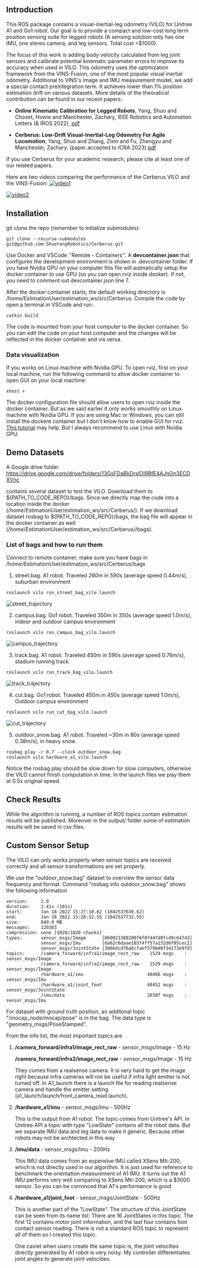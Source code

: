 ## Introduction
This ROS package contains a visual-inertial-leg odometry (VILO) for Unitree A1 and Go1 robot. Our goal is to provide a compact and low-cost long term position sensing suite for legged robots (A sensing solution only has one IMU, one stereo camera, and leg sensors. Total cost <$1000).

The focus of this work is adding body velocity calculated from leg joint sensors and calibrate potential kinematic parameter errors to improve its accuracy when used in VILO. This odometry uses the optimization framework from the VINS-Fusion, one of the most popular visual inertial odometry. Additional to VINS's image and IMU measurement model, we add a special contact preintegration term. It achieves lower than 1\% position estimation drift on various datasets. More details of the theoratical contribution can be found in our recent papers:

* **Online Kinematic Calibration for Legged Robots**, Yang, Shuo and Choset, Howie and Manchester, Zachary, IEEE Robotics and Automation Letters (& IROS 2022), [pdf](https://ieeexplore.ieee.org/abstract/document/9807408)

* **Cerberus: Low-Drift Visual-Inertial-Leg Odometry For Agile Locomotion**, Yang, Shuo and Zhang, Zixin and Fu, Zhengyu and Manchester, Zachary. (paper accepted to ICRA 2023) [pdf](https://arxiv.org/abs/2209.07654)

If you use Cerberus for your academic research, please cite at least one of our related papers.



Here are two videos comparing the performance of the Cerberus VILO and the VINS-Fusion:
[![video1](https://img.youtube.com/vi/jq9ijL9z3RI/0.jpg)](https://www.youtube.com/watch?v=jq9ijL9z3RI)

[![video2](https://img.youtube.com/vi/oNwwQ0l-O4U/0.jpg)](https://www.youtube.com/watch?v=oNwwQ0l-O4U)



## Installation
git clone the repo (remember to initialize submodules):
```shell
git clone --recurse-submodules git@github.com:ShuoYangRobotics/Cerberus.git
```

Use Docker and VSCode ''Remote - Containers''. A **devcontainer.json** that configures the development environment is shown in .devcontainer folder. If you have Nvidia GPU on your computer this file will autmatically setup the docker container to use GPU (so you can open rviz inside docker). If not, you need to comment out devcontainer.json line 7.

After the docker container starts, the default working directory is /home/EstimationUser/estimation_ws/src/Cerberus. Compile the code by open a terminal in VSCode and run:
```shell
catkin build
```
The code is mounted from your host computer to the docker container. So you can edit the code on your host computer and the changes will be reflected in the docker container and vis versa. 

### Data visualization
If you works on Linux machine with Nvidia GPU. To open rviz, first on your local machine, run the following command to allow docker container to open GUI on your local machine:
```
xhost +
```

The docker configuration file should allow users to open rviz inside the docker container. But as we said earlier it only works smoothly on Linux machine with Nvidia GPU. If you are using Mac or Windows, you can still install the dockere container but I don't know how to enable GUI for rviz. [This tutorial](https://github.com/ShuoYangRobotics/A1-QP-MPC-Controller/blob/main/README.md#setup) may help. But I always recommend to use Linux with Nvidia GPU.


## Demo Datasets
A Google drive folder https://drive.google.com/drive/folders/13GsFDaBkDrslOl9BfE4AJnOn3ECDXVnc

contains several dataset to test the VILO. Download them to \${PATH_TO_CODE_REPO}/bags. Since we directly map the code into a location inside the docker (/home/EstimationUser/estimation_ws/src/Cerberus/). If we download dataset rosbag to 
\${PATH_TO_CODE_REPO}/bags, the bag file will appear in the docker container as well (/home/EstimationUser/estimation_ws/src/Cerberus//bags). 

### List of bags and how to run them
Connect to remote container, make sure you have bags in /home/EstimationUser/estimation_ws/src/Cerberus/bags

1. street.bag. A1 robot. Traveled 260m in 590s (average speed 0.44m/s), suburban environment
```shell
roslaunch vilo run_street_bag_vilo.launch
```
![street_trajectory](docs/images/street_trajectory.jpg)

2. campus.bag. Go1 robot. Traveled 350m in 350s (average speed 1.0m/s), indoor and outdoor campus environment
```shell
roslaunch vilo run_campus_bag_vilo.launch
```
![campus_trajectory](docs/images/campus_trajectory.png)

3. track.bag. A1 robot. Traveled 450m in 590s (average speed 0.76m/s), stadium running track.
```shell
roslaunch vilo run_track_bag_vilo.launch
```
![track_trajectory](docs/images/track_trajectory.png)

4. cut.bag. Go1 robot. Traveled 450m in 450s (average speed 1.0m/s), Outdoor campus environment
```shell
roslaunch vilo run_cut_bag_vilo.launch
```
![cut_trajectory](docs/images/cut_trajectory.png)

5. outdoor_snow.bag. A1 robot. Traveled ~30m in 80s (average speed 0.38m/s), in heavy snow.
```shell
rosbag play -r 0.7 --clock outdoor_snow.bag
roslaunch vilo hardware_a1_vilo.launch
```

Notice the rosbag play should be slow down for slow computers, otherwise the VILO cannot finish computation in time. In the launch files we play them at 0.5x original speed.

## Check Results
While the algorithm is running, a number of ROS topics contain estimation results will be published. Moreover in the output/ folder some of estimation results will be saved in csv files.

## Custom Sensor Setup
The VILO can only works properly when sensor topics are received correctly and all sensor transformations are set properly. 

We use the "outdoor_snow.bag" dataset to overview the sensor data frequency and format. Command "rosbag info outdoor_snow.bag" shows the following information
```
version:     2.0
duration:    1:41s (101s)
start:       Jan 18 2022 15:27:10.62 (1642537630.62)
end:         Jan 18 2022 15:28:52.55 (1642537732.55)
size:        949.0 MB
messages:    120363
compression: none [1020/1020 chunks]
types:       sensor_msgs/Image      [060021388200f6f0f447d0fcd9c64743]
             sensor_msgs/Imu        [6a62c6daae103f4ff57a132d6f95cec2]
             sensor_msgs/JointState [3066dcd76a6cfaef579bd0f34173e9fd]
topics:      /camera_forward/infra1/image_rect_raw    1529 msgs    : sensor_msgs/Image     
             /camera_forward/infra2/image_rect_raw    1529 msgs    : sensor_msgs/Image     
             /hardware_a1/imu                        48466 msgs    : sensor_msgs/Imu       
             /hardware_a1/joint_foot                 48452 msgs    : sensor_msgs/JointState
             /imu/data                               20387 msgs    : sensor_msgs/Imu

```
For dataset with ground truth position, an additonal topic "/mocap_node/mocap/pose" is in the bag. The data type is "geometry_msgs/PoseStamped".

From the info list, the most important topics are 

1. **/camera_forward/infra1/image_rect_raw**   -  sensor_msgs/Image - 15 Hz

   **/camera_forward/infra2/image_rect_raw**   -  sensor_msgs/Image - 15 Hz

   They comes from a realsense camera. It is very hard to get the image right because infra cameras will not be useful if infra light emitter is not turned off. In A1_launch there is a launch file for reading realsense camera and handle the emitter setting (a1_launch/launch/front_camera_read.launch).

2. **/hardware_a1/imu**  -  sensor_msgs/Imu - 500Hz

   This is the output from A1 robot. The topic comes from Unitree's API. In Unitree API a topic with type "LowState" contains all the robot data. But we separate IMU data and leg data to make it generic. Because other robots may not be archtected in this way 

3. **/imu/data**   -  sensor_msgs/Imu - 200Hz

   This IMU data comes from an expensive IMU called XSens Mti-200, which is not directly used in our algorithm. It is just used for reference to benchmark the orientation measurement of A1 IMU. It turns out the A1 IMU performs very well comparing to XSens Mti-200, which is a $3000 sensor. So you can be convinced that A1's performance is good

4. **/hardware_a1/joint_foot**  - sensor_msgs/JointState - 500Hz
 

   This is another part of the "LowState". The structure of this JointState can be seen from its name list: There are 16 JointStates in this topic. The first 12 contains motor joint information, and the last four contains foot contact sensor reading. There is not a standard ROS topic to represent all of them so I created this topic. 

   One caviet when users create the same topic is, the joint velocities directly generated by A1 robot is very noisy. My controller differentiates joint angles to generate joint velocities. 
